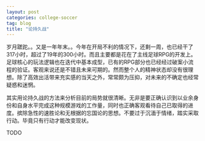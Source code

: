 ```yaml
---
layout: post
categories: college-soccer
tag: blog
title: "论持久战"
---
```


岁月蹉跎。。又是一年年末。。今年在开局不利的情况下，还剩一周，也已经干了317小时，超过了19年的300小时。而且主要都是花在了主线足球RPG的开发上。足球核心的玩法逻辑也在迭代中基本成型，已有的RPG部分也已经经过破案小流程的验证。客观来说还是不错且未来可期的。然而整个人的精神状态却没有很理想。除了高效出活带来充实感的当天之外，常常颇为压抑，对未来的不确定也经常疑惑和迷惘。

其实用论持久战的方法来分析目前的局势就很清晰。无非是要正确认识到以业余身份和自身水平完成这种规模游戏的工作量，同时也正确客观看待自己已取得的进度。摈除急性的速胜论和无根据的忘国论的思想。不要过于沉湎于情绪，踏实采取行动。毕竟只有行动才能改变现状。



<!--more-->

TODO


